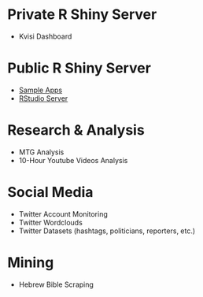# Private R Shiny Server
* Kvisi Dashboard  
# Public R Shiny Server
* [Sample Apps](http://shiny.stedogin.xyz/sample-apps "Sample Shiny Apps")
* [RStudio Server](http://shiny.stedogin.xyz:8787 "RStudio Server")




# Research & Analysis
* MTG Analysis
* 10-Hour Youtube Videos Analysis 




# Social Media
* Twitter Account Monitoring
* Twitter Wordclouds
* Twitter Datasets (hashtags, politicians, reporters, etc.)




# Mining
* Hebrew Bible Scraping
